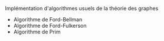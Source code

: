 Implémentation d'algorithmes usuels de la théorie des graphes

- Algorithme de Ford-Bellman
- Algorithme de Ford-Fulkerson
- Algorithme de Prim

